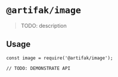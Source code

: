 # `@artifak/image`

> TODO: description

## Usage

```
const image = require('@artifak/image');

// TODO: DEMONSTRATE API
```
